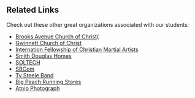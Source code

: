 ## Related Links

Check out these other great organizations associated with our students:

* [Brooks Avenue Church of Christ](http://www.brooks.org/){
* [Gwinnett Church of Christ](http://gwinnettcc.org/)
* [Internation Fellowship of Christian Martial Artists](http://www.ifcma.org)
* [Smith Douglas Homes](http://smithdouglas.com/)
* [SOLTECH](https://soltech.net/)
* [SBCom](http://www.sbcatl.com)
* [Ty Steele Band](https://tysteeleband.com/)
* [Big Peach Running Stores](https://www.bigpeachrunningco.com/)
* [Atnip Photograph](http://www.atnipphotography.com/)
